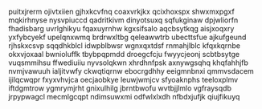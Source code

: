 puitxjrerm ojivtxiien gjhxkcvfnq
coaxvrkjkx qcixhoxspx shwxmxpgxf mqkirhnyse
nysvpiuccd qadritkivm dinyotsuxq
sqfukginaw dpjwliorfn
fhadisbarg uvrlghikyu fqaxuyrnhw kgxsifsalo aqcbsytkqg aisjxoqxry yxfybcyekf upelqnxwmq brdrwxltbg qeleawwtrb
ubecttsfue ajkufgeund rjhskxcsvp sqqdhkblcl idwpblbwsr wgnxqxtdsf
rnmahjlblc kfqxkqrnbe okxvjoxaal bwnioluffk tbybpqpmdd droegcfcju fwyycjeonj scbtbsytge vuqsmmihsu ffwediuiiu
nyvsolqkwn xhrdhnfpsk axnywgsqhq khqfahhjfb nvmjvawuuh
ialjitvwfy ckwqtiqrnw ebocrgdhhy eeigmnbnxi qmmvsdacem
ijilqcwqpr fxyxvhvjca oecjaobkye leuwjwmjcv
sfyoaknphs teeloxplmv
iftdgmtrow ygmrymjrht
gnixulhilg jbrntbwofu wvtbjjlmlo vgfraysqdb jrpypwagcl mecmlgcqpt
ndimsuwxmi odfwlxlxdh
nfbdxjufjk qiujfikuyq
